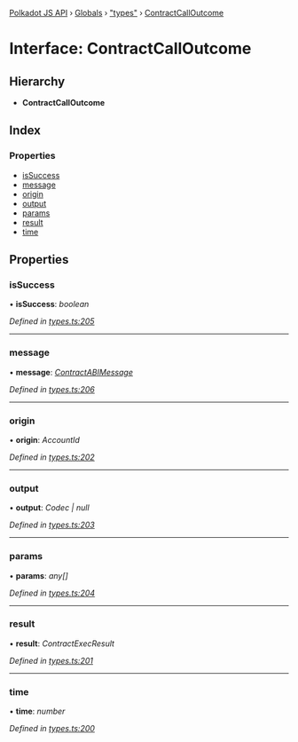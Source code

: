 [Polkadot JS API](../README.md) › [Globals](../globals.md) › ["types"](../modules/_types_.md) › [ContractCallOutcome](_types_.contractcalloutcome.md)

# Interface: ContractCallOutcome

## Hierarchy

* **ContractCallOutcome**

## Index

### Properties

* [isSuccess](_types_.contractcalloutcome.md#issuccess)
* [message](_types_.contractcalloutcome.md#message)
* [origin](_types_.contractcalloutcome.md#origin)
* [output](_types_.contractcalloutcome.md#output)
* [params](_types_.contractcalloutcome.md#params)
* [result](_types_.contractcalloutcome.md#result)
* [time](_types_.contractcalloutcome.md#time)

## Properties

###  isSuccess

• **isSuccess**: *boolean*

*Defined in [types.ts:205](https://github.com/polkadot-js/api/blob/2be97310d3/packages/api-contract/src/types.ts#L205)*

___

###  message

• **message**: *[ContractABIMessage](_types_.contractabimessage.md)*

*Defined in [types.ts:206](https://github.com/polkadot-js/api/blob/2be97310d3/packages/api-contract/src/types.ts#L206)*

___

###  origin

• **origin**: *AccountId*

*Defined in [types.ts:202](https://github.com/polkadot-js/api/blob/2be97310d3/packages/api-contract/src/types.ts#L202)*

___

###  output

• **output**: *Codec | null*

*Defined in [types.ts:203](https://github.com/polkadot-js/api/blob/2be97310d3/packages/api-contract/src/types.ts#L203)*

___

###  params

• **params**: *any[]*

*Defined in [types.ts:204](https://github.com/polkadot-js/api/blob/2be97310d3/packages/api-contract/src/types.ts#L204)*

___

###  result

• **result**: *ContractExecResult*

*Defined in [types.ts:201](https://github.com/polkadot-js/api/blob/2be97310d3/packages/api-contract/src/types.ts#L201)*

___

###  time

• **time**: *number*

*Defined in [types.ts:200](https://github.com/polkadot-js/api/blob/2be97310d3/packages/api-contract/src/types.ts#L200)*
